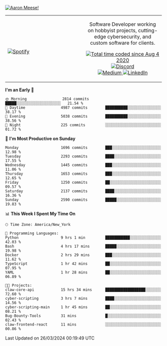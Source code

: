 [![Aaron Meese!](https://user-images.githubusercontent.com/17814535/88975338-a2aabf00-d27f-11ea-963f-8a19608716b4.png)](https://github.com/ajmeese7/readme-ascii "README ASCII")

<!-- Modified from project here: https://github.com/novatorem/novatorem -->
<table width="100%">
  <tr>
  <td width="50%">

&nbsp; <br> [![Spotify](https://ajmeese7.vercel.app/api/spotify)](https://open.spotify.com/user/ajmeese)

  </td>
  <td width="50%">
    <p align="center">
    Software Developer working on hobbyist projects, cutting-edge cybersecurity, and custom software for clients.
    </p>
    <p align="center">
      <a href="https://wakatime.com/@f726891d-3b02-46cd-9b60-e8c59f9e2b14">
        <img src="https://wakatime.com/badge/user/f726891d-3b02-46cd-9b60-e8c59f9e2b14.svg" alt="Total time coded since Aug 4 2020" title="WakaTime" />
      </a>
      <a href="http://link.aaronmeese.com/discord">
        <img src="https://img.shields.io/badge/discord-ajmeese7%234835-369?style=flat-square&logo=discord&logoColor=white&color=purple" alt="Discord" title="Discord">
      </a>
      <br />
      <a href="https://link.aaronmeese.com/medium">
        <img src="https://img.shields.io/badge/medium-ajmeese7-1DB954?style=flat-square&logo=medium&logoColor=white" alt="Medium" title="Medium">
      </a>
      <a href="https://link.aaronmeese.com/linkedin">
        <img src="https://img.shields.io/badge/linkedIn-aaronmeese-1DB954?style=flat-square&logo=linkedin&logoColor=white&color=blue" alt="LinkedIn" title="LinkedIn">
      </a>
    </p>
  </td>

</table>

[//]: <> (The `&nbsp;` is to have Aphelion take up more space)

<!--START_SECTION:waka-->
**I'm an Early 🐤** 

```text
🌞 Morning                2814 commits        █████░░░░░░░░░░░░░░░░░░░░   21.54 % 
🌆 Daytime                4987 commits        ██████████░░░░░░░░░░░░░░░   38.17 % 
🌃 Evening                5038 commits        ██████████░░░░░░░░░░░░░░░   38.56 % 
🌙 Night                  225 commits         ░░░░░░░░░░░░░░░░░░░░░░░░░   01.72 % 
```
📅 **I'm Most Productive on Sunday** 

```text
Monday                   1696 commits        ███░░░░░░░░░░░░░░░░░░░░░░   12.98 % 
Tuesday                  2293 commits        ████░░░░░░░░░░░░░░░░░░░░░   17.55 % 
Wednesday                1445 commits        ███░░░░░░░░░░░░░░░░░░░░░░   11.06 % 
Thursday                 1653 commits        ███░░░░░░░░░░░░░░░░░░░░░░   12.65 % 
Friday                   1250 commits        ██░░░░░░░░░░░░░░░░░░░░░░░   09.57 % 
Saturday                 2137 commits        ████░░░░░░░░░░░░░░░░░░░░░   16.36 % 
Sunday                   2590 commits        █████░░░░░░░░░░░░░░░░░░░░   19.83 % 
```


📊 **This Week I Spent My Time On** 

```text
🕑︎ Time Zone: America/New_York

💬 Programming Languages: 
Python                   9 hrs 1 min         ███████████░░░░░░░░░░░░░░   42.03 % 
Bash                     4 hrs 17 mins       █████░░░░░░░░░░░░░░░░░░░░   19.98 % 
Docker                   2 hrs 29 mins       ███░░░░░░░░░░░░░░░░░░░░░░   11.62 % 
TypeScript               1 hr 42 mins        ██░░░░░░░░░░░░░░░░░░░░░░░   07.95 % 
YAML                     1 hr 28 mins        ██░░░░░░░░░░░░░░░░░░░░░░░   06.89 % 

🐱‍💻 Projects: 
claw-core-api            15 hrs 34 mins      ██████████████████░░░░░░░   72.60 % 
cyber-scripting          3 hrs 7 mins        ████░░░░░░░░░░░░░░░░░░░░░   14.56 % 
cyber-scripting-main     1 hr 45 mins        ██░░░░░░░░░░░░░░░░░░░░░░░   08.21 % 
Bug-Bounty-Tools         31 mins             █░░░░░░░░░░░░░░░░░░░░░░░░   02.43 % 
claw-frontend-react      11 mins             ░░░░░░░░░░░░░░░░░░░░░░░░░   00.86 % 
```


 Last Updated on 26/03/2024 00:19:49 UTC
<!--END_SECTION:waka-->
